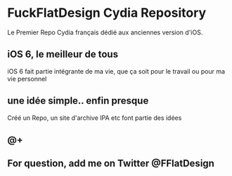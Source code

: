 # FuckFlatDesign Cydia Repository

Le Premier Repo Cydia français dédié aux anciennes version d'iOS. 

## iOS 6, le meilleur de tous 

iOS 6 fait partie intégrante de ma vie, que ça soit pour le travail ou pour ma vie personnel 

## une idée simple.. enfin presque

Créé un Repo, un site d'archive IPA etc font partie des idées 

## @+ 

## For question, add me on Twitter @FFlatDesign
